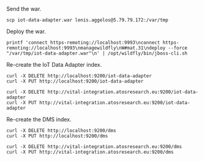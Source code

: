 Send the war.

	scp iot-data-adapter.war lenis.aggelos@5.79.79.172:/var/tmp

Deploy the war.

	printf 'connect https-remoting://localhost:9993\nconnect https-remoting://localhost:9993\nmanagewildfly\nW#mat.31\ndeploy --force "/var/tmp/iot-data-adapter.war"\n' | /opt/wildfly/bin/jboss-cli.sh
	
Re-create the IoT Data Adapter index.

	curl -X DELETE http://localhost:9200/iot-data-adapter
	curl -X PUT http://localhost:9200/iot-data-adapter

	curl -X DELETE http://vital-integration.atosresearch.eu:9200/iot-data-adapter
	curl -X PUT http://vital-integration.atosresearch.eu:9200/iot-data-adapter

Re-create the DMS index.

	curl -X DELETE http://localhost:9200/dms
	curl -X PUT http://localhost:9200/dms
	
	curl -X DELETE http://vital-integration.atosresearch.eu:9200/dms
	curl -X PUT http://vital-integration.atosresearch.eu:9200/dms
	